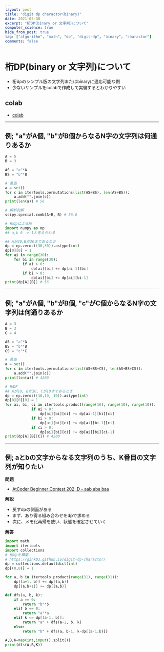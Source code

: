 ```yaml
---
layout: post
title: "digit dp charactor(binary)"
date: 2021-05-30
excerpt: "桁DP(binary or 文字列)について"
computer_science: true
hide_from_post: true
tag: ["algorithm", "math", "dp", "digit-dp", "binary", "charactor"]
comments: false
---
```


# 桁DP(binary or 文字列)について
 - 桁dpのシンプル版の文字列またはbinaryに適応可能な例
 - 少ないサンプルをcolabで作成して実験するとわかりやすい

## colab
 - [colab](https://colab.research.google.com/drive/1djlRAgLR3lqpQDHL7iFpOgJVF_mrrob5?usp=sharing)

---

## 例; "a"がA個, "b"がB個からなるN字の文字列は何通りあるか

```python
A = 5
B = 3

AS = "a"*A
BS = "b"*B

# 愚直
a = set()
for c in itertools.permutations(list(AS+BS), len(AS+BS)):
    a.add("".join(c))
print(len(a)) # 56

# 解析的解
scipy.special.comb(A+B, B) # 56.0

# 桁dpによる解
import numpy as np
## a,b 0 -> 1と考えられる

## Aが30,Bが30まであるとき
dp = np.zeros((30,30)).astype(int)
dp[0][0] = 1
for ai in range(30):
    for bi in range(30):
        if ai > 0:
            dp[ai][bi] += dp[ai-1][bi]
        if bi > 0:
            dp[ai][bi] += dp[ai][bi-1]
print(dp[A][B]) # 56
```

---

## 例; "a"がA個, "b"がB個, "c"がC個からなるN字の文字列は何通りあるか

```python
A = 3
B = 3
C = 4

AS = "a"*A
BS = "b"*B
CS = "c"*C

# 愚直
a = set()
for c in itertools.permutations(list(AS+BS+CS), len(AS+BS+CS)):
    a.add("".join(c))
print(len(a)) # 4200

# 桁DP
## Aが10, Bが10, Cが10まであるとき
dp = np.zeros((10,10, 10)).astype(int)
dp[0][0][0] = 1
for ai, bi, ci in itertools.product(range(10), range(10), range(10)):
            if ai > 0:
                dp[ai][bi][ci] += dp[ai-1][bi][ci]
            if bi > 0:
                dp[ai][bi][ci] += dp[ai][bi-1][ci]
            if ci > 0:
                dp[ai][bi][ci] += dp[ai][bi][ci-1]
print(dp[A][B][C]) # 4200
```

---

## 例; aとbの文字からなる文字列のうち、K番目の文字列が知りたい

**問題**  
 - [AtCoder Beginner Contest 202; D - aab aba baa](https://atcoder.jp/contests/abc202/tasks/abc202_d)

**解説**  
 - 戻すdpの側面がある
 - まず、あり得る組み合わせをdpで求める
 - 次に、メモ化再帰を使い、状態を確定させていく

**解答**  

```python
import math
import itertools
import collections
# 桁dpを構築
# https://gink03.github.io/digit-dp-charactor/
dp = collections.defaultdict(int)
dp[(0,0)] = 1

for a, b in itertools.product(range(31), range(31)):
    dp[(a+1, b)] += dp[(a,b)]
    dp[(a,b+1)] += dp[(a,b)]

def dfs(a, b, k):
    if a == 0:
        return "b"*b
    elif b == 0:
        return "a"*a
    elif k <= dp[(a-1, b)]:
        return "a" + dfs(a-1, b, k)
    else:
        return "b" + dfs(a, b-1, k-dp[(a-1,b)])

A,B,K=map(int,input().split())
print(dfs(A,B,K))
```
